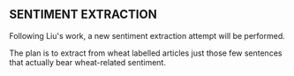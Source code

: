 ## SENTIMENT EXTRACTION ##

Following Liu's work, a new sentiment extraction attempt will be performed.

The plan is to extract from wheat labelled articles just those few sentences that actually bear wheat-related sentiment. 
